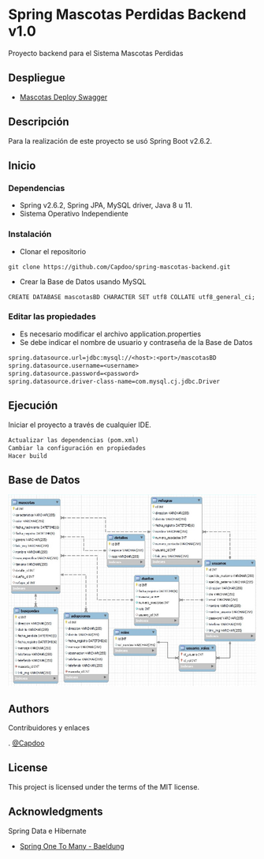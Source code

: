 # Spring Mascotas Perdidas Backend v1.0

Proyecto backend para el Sistema Mascotas Perdidas

## Despliegue

* [Mascotas Deploy Swagger](https://spring-adopciones-backend.herokuapp.com/swagger-ui/index.html)


## Descripción

Para la realización de este proyecto se usó Spring Boot v2.6.2.

## Inicio

### Dependencias

* Spring v2.6.2, Spring JPA, MySQL driver, Java 8 u 11.
* Sistema Operativo Independiente

### Instalación

* Clonar el repositorio
```
git clone https://github.com/Capdoo/spring-mascotas-backend.git
```

* Crear la Base de Datos usando MySQL
```
CREATE DATABASE mascotasBD CHARACTER SET utf8 COLLATE utf8_general_ci;
```


### Editar las propiedades

* Es necesario modificar el archivo application.properties
* Se debe indicar el nombre de usuario y contraseña de la Base de Datos

```
spring.datasource.url=jdbc:mysql://<host>:<port>/mascotasBD
spring.datasource.username=<username>
spring.datasource.password=<password>
spring.datasource.driver-class-name=com.mysql.cj.jdbc.Driver
```

## Ejecución

Iniciar el proyecto a través de cualquier IDE.
```
Actualizar las dependencias (pom.xml)
Cambiar la configuración en propiedades
Hacer build
```


## Base de Datos
![plot](./src/main/resources/static/BaseDatos.jpg)

## Authors

Contribuidores y enlaces

. [@Capdoo](https://github.com/Capdoo)


## License

This project is licensed under the terms of the MIT license.

## Acknowledgments

Spring Data e Hibernate
* [Spring One To Many - Baeldung](https://www.baeldung.com/hibernate-one-to-many)
